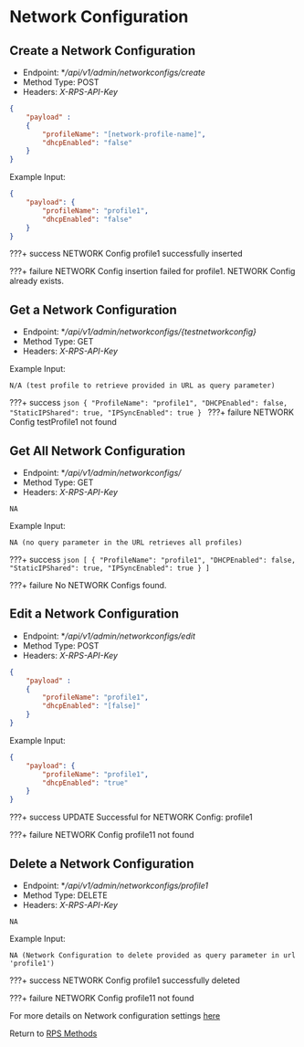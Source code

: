 # Network Configuration

## Create a Network Configuration

* Endpoint: **/api/v1/admin/networkconfigs/create*
* Method Type: POST
* Headers: *X-RPS-API-Key*

```json
{
	"payload" :  
    {
        "profileName": "[network-profile-name]",
        "dhcpEnabled": "false"
    }
}
```

Example Input:

```json
{
	"payload": {
		"profileName": "profile1",
        "dhcpEnabled": "false"
	}
}
```

???+ success
    NETWORK Config profile1 successfully inserted

???+ failure
    NETWORK Config insertion failed for profile1. NETWORK Config already exists.

## Get a Network Configuration

* Endpoint: **/api/v1/admin/networkconfigs/{testnetworkconfig}*
* Method Type: GET
* Headers: *X-RPS-API-Key*

Example Input:

```
N/A (test profile to retrieve provided in URL as query parameter)
```

???+ success 
    ```json
    {
        "ProfileName": "profile1",
        "DHCPEnabled": false,
        "StaticIPShared": true,
        "IPSyncEnabled": true
    }
    ```
???+ failure
    NETWORK Config testProfile1 not found

## Get All Network Configuration

* Endpoint: **/api/v1/admin/networkconfigs/*
* Method Type: GET
* Headers: *X-RPS-API-Key*

```
NA
```

Example Input:

```
NA (no query parameter in the URL retrieves all profiles)
```

???+ success
    ```json
    [
        {
            "ProfileName": "profile1",
            "DHCPEnabled": false,
            "StaticIPShared": true,
            "IPSyncEnabled": true
        }
    ]
    ```

???+ failure
    No NETWORK Configs found.

## Edit a Network Configuration


* Endpoint: **/api/v1/admin/networkconfigs/edit*
* Method Type: POST
* Headers: *X-RPS-API-Key*

```json
{
	"payload" :  
    {
        "profileName": "profile1",
        "dhcpEnabled": "[false]"
    }
}
```

Example Input:

```json
{
	"payload": {
		"profileName": "profile1",
        "dhcpEnabled": "true"
	}
}
```

???+ success
    UPDATE Successful for NETWORK Config: profile1

???+ failure
    NETWORK Config profile11 not found

## Delete a Network Configuration

* Endpoint: **/api/v1/admin/networkconfigs/profile1*
* Method Type: DELETE
* Headers: *X-RPS-API-Key*

```
NA
```

Example Input:

```
NA (Network Configuration to delete provided as query parameter in url 'profile1')
```

???+ success
NETWORK Config profile1 successfully deleted

???+ failure
    NETWORK Config profile11 not found


For more details on Network configuration settings [here](./../../General/networkConfig.md)

Return to [RPS Methods](../indexRPS.md)